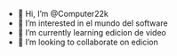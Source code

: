 - 👋 Hi, I’m @Computer22k
- 👀 I’m interested in  el mundo del software
- 🌱 I’m currently learning  edicion de video
- 💞️ I’m looking to collaborate on edicion

<!---
Computer22k/Computer22k is a ✨ special ✨ repository because its `README.md` (this file) appears on your GitHub profile.
You can click the Preview link to take a look at your changes.
--->
